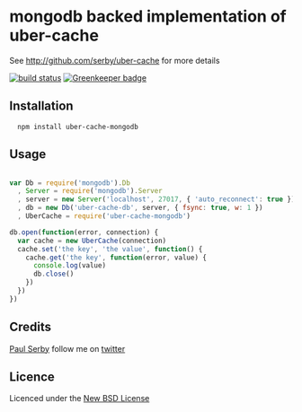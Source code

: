 # mongodb backed implementation of uber-cache

See http://github.com/serby/uber-cache for more details

[![build status](https://secure.travis-ci.org/serby/uber-cache-mongodb.png)](http://travis-ci.org/serby/uber-cache-mongodb) [![Greenkeeper badge](https://badges.greenkeeper.io/serby/uber-cache-mongodb.svg)](https://greenkeeper.io/)

## Installation

      npm install uber-cache-mongodb

## Usage

```js

var Db = require('mongodb').Db
  , Server = require('mongodb').Server
  , server = new Server('localhost', 27017, { 'auto_reconnect': true })
  , db = new Db('uber-cache-db', server, { fsync: true, w: 1 })
  , UberCache = require('uber-cache-mongodb')

db.open(function(error, connection) {
  var cache = new UberCache(connection)
  cache.set('the key', 'the value', function() {
    cache.get('the key', function(error, value) {
      console.log(value)
      db.close()
    })
  })
})


```

## Credits
[Paul Serby](https://github.com/serby/) follow me on [twitter](http://twitter.com/serby)

## Licence
Licenced under the [New BSD License](http://opensource.org/licenses/bsd-license.php)

